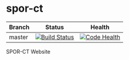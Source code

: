 # spor-ct

| Branch  | Status  | Health  |
|---|---|---|
| master  | [![Build Status](https://travis-ci.org/JasonBristol/spor-ct.svg?branch=master)](https://travis-ci.org/JasonBristol/spor-ct)  | [![Code Health](https://landscape.io/github/JasonBristol/spor-ct/master/landscape.svg?style=flat)](https://landscape.io/github/JasonBristol/spor-ct/master)  |

SPOR-CT Website
